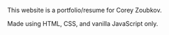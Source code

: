 This website is a portfolio/resume for Corey Zoubkov.

Made using HTML, CSS, and vanilla JavaScript only.
